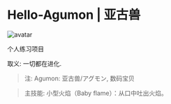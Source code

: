 # Hello-Agumon  | 亚古兽



![avatar](https://baike.baidu.com/pic/%E4%BA%9A%E5%8F%A4%E5%85%BD/7602336/0/d31b0ef41bd5ad6e54756efe8fcb39dbb6fd3c11?fr=lemma&ct=single)

个人练习项目



取义: 一切都在进化.

> 注: Agumon: 亚古兽/アグモン, 数码宝贝 

> 主技能:
> 小型火焰（Baby flame）：从口中吐出火焰。

